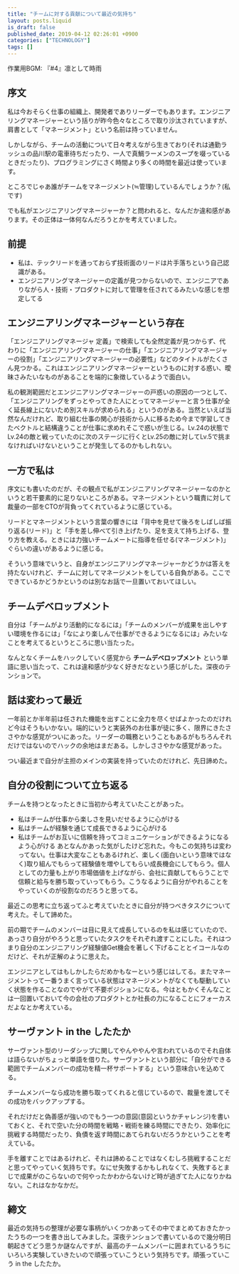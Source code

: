 ```yaml
---
title: "チームに対する貢献について最近の気持ち"
layout: posts.liquid
is_draft: false
published_date: 2019-04-12 02:26:01 +0900
categories: ["TECHNOLOGY"]
tags: []
---
```


作業用BGM: 『#4』凛として時雨

## 序文
私は今おそらく仕事の組織上、開発者でありリーダーでもあります。エンジニアリングマネージャーという括りが昨今色々なところで取り沙汰されていますが、肩書として「マネージメント」という名前は持っていません。

しかしながら、チームの活動について日々考えながら生きており(それは通勤ラッシュの品川駅の電車待ちだったり、一人で真鯛ラーメンのスープを啜っているときだったり)、プログラミングにさく時間より多くの時間を最近は使っています。

ところでじゃあ誰がチームをマネージメント(≒管理)しているんでしょうか？(私です)

でも私がエンジニアリングマネージャーか？と問われると、なんだか違和感があります。その正体は一体何なんだろうとかを考えていました。

## 前提
- 私は、テックリードを通っておらず技術面のリードは片手落ちという自己認識がある。
- エンジニアリングマネージャーの定義が見つからないので、エンジニアでありながら人・技術・プロダクトに対して管理を任されてるみたいな感じを想定してる
## エンジニアリングマネージャーという存在
「エンジニアリングマネージャ 定義」で検索しても全然定義が見つからず、代わりに「エンジニアリングマネージャーの仕事」「エンジニアリングマネージャーの役割」「エンジニアリングマネージャーの必要性」などのタイトルがたくさん見つかる。これはエンジニアリングマネージャーというものに対する惑い、曖昧さみたいなものがあることを端的に象徴しているようで面白い。

私の観測範囲だとエンジニアリングマネージャーの戸惑いの原因の一つとして、「エンジニアリングをずっとやってきた人にとってマネージャーと言う仕事が全く延長線上にないため別スキルが求められる」というのがある。当然といえば当然なんだけれど、取り組む仕事の関心が技術から人に移るため今まで学習してきたベクトルと結構違うことが仕事に求めれそこで惑いが生じる。Lv.24の状態でLv.24の敵と戦っていたのに次のステージに行くとLv.25の敵に対してLv.5で挑まなければいけないということが発生してるのかもしれない。

## 一方で私は
序文にも書いたのだが、その観点で私がエンジニアリングマネージャーなのかというと若干要素的に足りないところがある。マネージメントという職責に対して裁量の一部をCTOが背負ってくれているように感じている。

リードとマネージメントという言葉の響きには「背中を見せて後ろをしばしば振り返る(リード)」と「手を差し伸べて引き上げたり、足を支えて持ち上げる、登り方を教える。ときには力強いチームメートに指導を任せる(マネージメント)」ぐらいの違いがあるように感じる。

そういう意味でいうと、自身がエンジニアリングマネージャーかどうかは答えを持たないけれど、チームに対してマネージメントをしている自負がある。ここでできているかどうかというのは別なお話で一旦置いておいてほしい。

## チームデベロップメント
自分は「チームがより活動的になるには」「チームのメンバーが成果を出しやすい環境を作るには」「なにより楽しんで仕事ができるようになるには」みたいなことを考えてるというところに思い当たった。

なんとなくチームをハックしていく感覚から **チームデベロップメント** という単語に思い当たって、これは違和感が少なく好きだなという感じがした。深夜のテンションで。

## 話は変わって最近
一年前とか半年前は任された機能を出すことに全力を尽くせばよかったのだけれど今はそうもいかない。端的にいうと実装外のお仕事が徒に多く、限界にきたささやかな感覚がついにあった。リーダーの職務ということもあるがもちろんそれだけではないのでハックの余地はまだある。しかしささやかな感覚があった。

つい最近まで自分が主担のメインの実装を持っていたのだけれど、先日諦めた。

## 自分の役割について立ち返る
チームを持つとなったときに当初から考えていたことがあった。

- 私はチームが仕事から楽しさを見いだせるように心がける
- 私はチームが経験を通じて成長できるように心がける
- 私はチームがお互いに信頼を持ってコミュニケーションができるようになるよう心がける
あとなんかあった気がしたけど忘れた。今もこの気持ちは変わってない。仕事は大変なこともあるけれど、楽しく(面白いという意味ではなく)取り組んでもらって経験値を増やしてもらい成長機会にしてもらう。個人としての力量も上がり市場価値を上げながら、会社に貢献してもらうことで信頼と給与を勝ち取っていってもらう。こうなるように自分がやれることをやっていくのが役割なのだろうと思ってる。

最近この思考に立ち返ってふと考えていたときに自分が持つべきタスクについて考えた。そして諦めた。

前の期でチームのメンバーは目に見えて成長しているのを私は感じていたので、あっさり自分がやろうと思っていたタスクをそれぞれ渡すことにした。それはつまり自分のエンジニアリング経験値Get機会を著しく下げることとイコールなのだけど、それが正解のように思えた。

エンジニアとしてはもしかしたらだめかもなーという感じはしてる。またマネージメントって一番うまく言っている状態はマネージメントがなくても駆動していく状態を作ることなのでやがて不要ポジションになる。今はともかくそんなことは一回置いておいて今の会社のプロダクトとか社長の力になることにフォーカスだよなとか考えている。

## サーヴァント in the したたか
サーヴァント型のリーダシップに関してやんややんや言われているのでそれ自体は語らないがちょっと単語を借りた。サーヴァントという部分に「自分ができる範囲でチームメンバーの成功を精一杯サポートする」という意味合いを込めてる。

チームメンバーなら成功を勝ち取ってくれると信じているので、裁量を渡してその成功をバックアップする。

それだけだと偽善感が強いのでもう一つの意図(意図というかチャレンジ)を書いておくと、それで空いた分の時間を戦略・戦術を練る時間にできたり、効率化に挑戦する時間だったり、負債を返す時間にあてられないだろうかということを考えている。

手を離すことではあるけれど、それは諦めることではなくむしろ挑戦することだと思ってやっていく気持ちです。なにせ失敗するかもしれなくて、失敗するとまじで成果がのこらないので何やったかわからないけど時が過ぎてた人になりかねない。これはなかなかだ。

## 締文
最近の気持ちの整理が必要な事柄がいくつかあってその中でまとめておきたかったうちの一つを書き出してみました。深夜テンションで書いているので幾分明日朝起きてどう思うか謎なんですが、最高のチームメンバーに囲まれているうちにいろいろ実験していきたいので頑張っていこうという気持ちです。頑張っていこう in the したたか。


